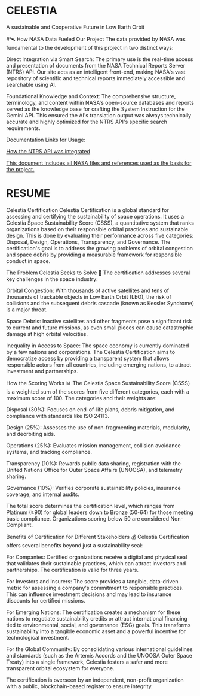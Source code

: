 # CELESTIA
A sustainable and Cooperative Future in Low Earth Orbit

#🛰️ How NASA Data Fueled Our Project
The data provided by NASA was fundamental to the development of this project in two distinct ways:

Direct Integration via Smart Search: The primary use is the real-time access and presentation of documents from the NASA Technical Reports Server (NTRS) API. Our site acts as an intelligent front-end, making NASA's vast repository of scientific and technical reports immediately accessible and searchable using AI.

Foundational Knowledge and Context: The comprehensive structure, terminology, and content within NASA's open-source databases and reports served as the knowledge base for crafting the System Instruction for the Gemini API. This ensured the AI's translation output was always technically accurate and highly optimized for the NTRS API's specific search requirements.

Documentation Links for Usage:

[How the NTRS API was integrated](Smart%20Search%20for%20NASA%20-%20Technical%20Reports.pdf)

[This document includes all NASA files and references used as the basis for the project.](Appendix%20A%20—%20Regulatory%20&%20Technical%20References.pdf)
# RESUME
Celestia Certification
Celestia Certification is a global standard for assessing and certifying the sustainability of space operations. It uses a Celestia Space Sustainability Score (CSSS), a quantitative system that ranks organizations based on their responsible orbital practices and sustainable design. This is done by evaluating their performance across five categories: Disposal, Design, Operations, Transparency, and Governance. The certification's goal is to address the growing problems of orbital congestion and space debris by providing a measurable framework for responsible conduct in space.

The Problem Celestia Seeks to Solve 🚀
The certification addresses several key challenges in the space industry:

Orbital Congestion: With thousands of active satellites and tens of thousands of trackable objects in Low Earth Orbit (LEO), the risk of collisions and the subsequent debris cascade (known as Kessler Syndrome) is a major threat.

Space Debris: Inactive satellites and other fragments pose a significant risk to current and future missions, as even small pieces can cause catastrophic damage at high orbital velocities.

Inequality in Access to Space: The space economy is currently dominated by a few nations and corporations. The Celestia Certification aims to democratize access by providing a transparent system that allows responsible actors from all countries, including emerging nations, to attract investment and partnerships.

How the Scoring Works 📊
The Celestia Space Sustainability Score (CSSS) is a weighted sum of the scores from five different categories, each with a maximum score of 100. The categories and their weights are:

Disposal (30%): Focuses on end-of-life plans, debris mitigation, and compliance with standards like ISO 24113.

Design (25%): Assesses the use of non-fragmenting materials, modularity, and deorbiting aids.

Operations (25%): Evaluates mission management, collision avoidance systems, and tracking compliance.

Transparency (10%): Rewards public data sharing, registration with the United Nations Office for Outer Space Affairs (UNOOSA), and telemetry sharing.

Governance (10%): Verifies corporate sustainability policies, insurance coverage, and internal audits.

The total score determines the certification level, which ranges from Platinum (≥90) for global leaders down to Bronze (50-64) for those meeting basic compliance. Organizations scoring below 50 are considered Non-Compliant.

Benefits of Certification for Different Stakeholders 💰
Celestia Certification offers several benefits beyond just a sustainability seal:

For Companies: Certified organizations receive a digital and physical seal that validates their sustainable practices, which can attract investors and partnerships. The certification is valid for three years.

For Investors and Insurers: The score provides a tangible, data-driven metric for assessing a company's commitment to responsible practices. This can influence investment decisions and may lead to insurance discounts for certified missions.

For Emerging Nations: The certification creates a mechanism for these nations to negotiate sustainability credits or attract international financing tied to environmental, social, and governance (ESG) goals. This transforms sustainability into a tangible economic asset and a powerful incentive for technological investment.

For the Global Community: By consolidating various international guidelines and standards (such as the Artemis Accords and the UNOOSA Outer Space Treaty) into a single framework, Celestia fosters a safer and more transparent orbital ecosystem for everyone.

The certification is overseen by an independent, non-profit organization with a public, blockchain-based register to ensure integrity.
